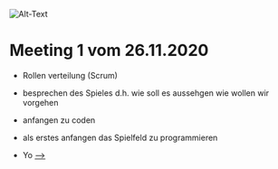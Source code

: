 ![Alt-Text](https://www.sfs-witikon.ch/images/games/4gewinnt.gif)
# Meeting 1 vom 26.11.2020

- Rollen verteilung (Scrum)
- besprechen des Spieles d.h. wie soll es aussehgen wie wollen wir vorgehen
- anfangen zu coden
- als erstes anfangen das Spielfeld zu programmieren

- Yo
[-->](versuch.md)
